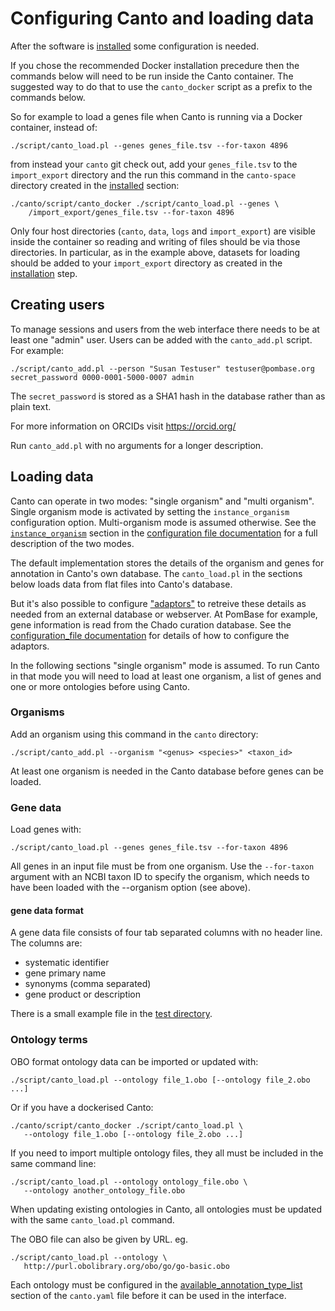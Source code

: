 # Configuring Canto and loading data

After the software is [installed](installation) some configuration is needed.

If you chose the recommended Docker installation precedure then the
commands below will need to be run inside the Canto container.  The
suggested way to do that to use the `canto_docker` script as a prefix
to the commands below.

So for example to load a genes file when Canto is running via a Docker
container, instead of:

    ./script/canto_load.pl --genes genes_file.tsv --for-taxon 4896

from instead your `canto` git check out, add your `genes_file.tsv` to
the `import_export` directory and the run this command in the
`canto-space` directory created in the [installed](installation)
section:

    ./canto/script/canto_docker ./script/canto_load.pl --genes \
        /import_export/genes_file.tsv --for-taxon 4896

Only four host directories (`canto`, `data`, `logs` and `import_export`) are
visible inside the container so reading and writing of files should be
via those directories.  In particular, as in the example above,
datasets for loading should be added to your `import_export` directory
as created in the [installation](installation) step.

## Creating users

To manage sessions and users from the web interface there needs to be at least
one "admin" user.  Users can be added with the `canto_add.pl` script.  For
example:

    ./script/canto_add.pl --person "Susan Testuser" testuser@pombase.org secret_password 0000-0001-5000-0007 admin

The `secret_password` is stored as a SHA1 hash in the database rather
than as plain text.

For more information on ORCIDs visit https://orcid.org/

Run `canto_add.pl` with no arguments for a longer description.

## Loading data

Canto can operate in two modes: "single organism" and "multi organism".
Single organism mode is activated by setting the `instance_organism`
configuration option.  Multi-organism mode is assumed otherwise.  See the
[`instance_organism`](configuration_file#instance_organism) section in the
[configuration file documentation](configuration_file) for a full description
of the two modes.

The default implementation stores the details of the organism and genes for
annotation in Canto's own database.  The `canto_load.pl` in the sections below
loads data from flat files into Canto's database.

But it's also possible to configure
["adaptors"](configuration_file#implementation_classes) to retreive these
details as needed from an external database or webserver.  At PomBase for
example, gene information is read from the Chado curation database.  See the
[configuration_file documentation](configuration_file#implementation_classes)
for details of how to configure the adaptors.

In the following sections "single organism" mode is assumed.  To run Canto in
that mode you will need to load at least one organism, a list of genes and one
or more ontologies before using Canto.

### Organisms

Add an organism using this command in the `canto` directory:

    ./script/canto_add.pl --organism "<genus> <species>" <taxon_id>

At least one organism is needed in the Canto database before genes can be
loaded.

### Gene data

Load genes with:

    ./script/canto_load.pl --genes genes_file.tsv --for-taxon 4896

All genes in an input file must be from one organism.  Use the `--for-taxon`
argument with an NCBI taxon ID to specify the organism, which needs to have
been loaded with the --organism option (see above).

#### gene data format

A gene data file consists of four tab separated columns with no header line.
The columns are:

- systematic identifier
- gene primary name
- synonyms (comma separated)
- gene product or description

There is a small example file in the [test directory](https://raw.githubusercontent.com/pombase/canto/master/t/data/pombe_genes.txt).

### Ontology terms

OBO format ontology data can be imported or updated with:

    ./script/canto_load.pl --ontology file_1.obo [--ontology file_2.obo ...]

Or if you have a dockerised Canto:

    ./canto/script/canto_docker ./script/canto_load.pl \
       --ontology file_1.obo [--ontology file_2.obo ...]

If you need to import multiple ontology files, they all must be included in
the same command line:

    ./script/canto_load.pl --ontology ontology_file.obo \
       --ontology another_ontology_file.obo

When updating existing ontologies in Canto, all ontologies must be updated
with the same `canto_load.pl` command.

The OBO file can also be given by URL.  eg.

    ./script/canto_load.pl --ontology \
       http://purl.obolibrary.org/obo/go/go-basic.obo

Each ontology must be configured in the
[available_annotation_type_list](configuration_file#available_annotation_type_list)
section of the `canto.yaml` file before it can be used in the interface.
